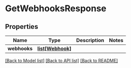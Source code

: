 # GetWebhooksResponse

## Properties
Name | Type | Description | Notes
------------ | ------------- | ------------- | -------------
**webhooks** | [**list[Webhook]**](Webhook.md) |  | 

[[Back to Model list]](../README.md#documentation-for-models) [[Back to API list]](../README.md#documentation-for-api-endpoints) [[Back to README]](../README.md)


